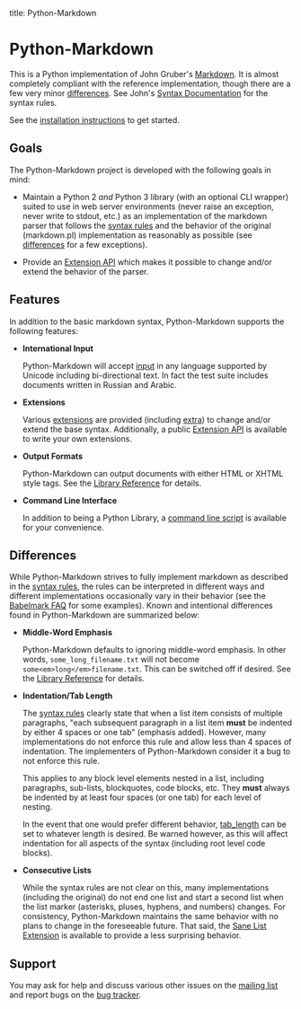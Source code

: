 title: Python-Markdown

Python-Markdown
===============

This is a Python implementation of John Gruber's
[Markdown](http://daringfireball.net/projects/markdown/).
It is almost completely compliant with the reference implementation,
though there are a few very minor [differences](#differences). See John's
[Syntax Documentation](http://daringfireball.net/projects/markdown/syntax)
for the syntax rules.

See the [installation instructions](install.md) to get started.

Goals
-----

The Python-Markdown project is developed with the following goals in mind:

* Maintain a Python 2 *and* Python 3 library (with an optional CLI wrapper)
  suited to use in web server environments (never raise an exception, never
  write to stdout, etc.) as an implementation of the markdown parser that
  follows the [syntax rules](http://daringfireball.net/projects/markdown/syntax)
  and the behavior of the original (markdown.pl) implementation as reasonably as
  possible (see [differences](#differences) for a few exceptions).

* Provide an [Extension API](extensions/api.md) which makes it possible
  to change and/or extend the behavior of the parser.

Features
--------

In addition to the basic markdown syntax, Python-Markdown supports the following
features:

* __International Input__

    Python-Markdown will accept [input](reference.md#text) in any language
    supported by Unicode including bi-directional text. In fact the test suite
    includes documents written in Russian and Arabic.

* __Extensions__

    Various [extensions](extensions/index.md) are provided (including
    [extra](extensions/extra.md)) to change and/or extend the base syntax.
    Additionally, a public [Extension API](extensions/api.md) is available
    to write your own extensions.

* __Output Formats__

    Python-Markdown can output documents with either HTML or XHTML style tags.
    See the [Library Reference](reference.md#output_format) for details.

* __Command Line Interface__

    In addition to being a Python Library, a
    [command line script](cli.md) is available for your convenience.

Differences
-----------

While Python-Markdown strives to fully implement markdown as described in the
[syntax rules](http://daringfireball.net/projects/markdown/syntax), the rules
can be interpreted in different ways and different implementations
occasionally vary in their behavior (see the
[Babelmark FAQ](http://johnmacfarlane.net/babelmark2/faq.html#what-are-some-examples-of-interesting-divergences-between-implementations)
for some examples). Known and intentional differences found in Python-Markdown
are summarized below:

* __Middle-Word Emphasis__

    Python-Markdown defaults to ignoring middle-word emphasis. In other words,
    `some_long_filename.txt` will not become `some<em>long</em>filename.txt`.
    This can be switched off if desired. See the
    [Library Reference](reference.md#smart_emphasis) for details.

* __Indentation/Tab Length__

    The [syntax rules](http://daringfireball.net/projects/markdown/syntax#list)
    clearly state that when a list item consists of multiple paragraphs, "each
    subsequent paragraph in a list item **must** be indented by either 4 spaces
    or one tab" (emphasis added). However, many implementations do not enforce
    this rule and allow less than 4 spaces of indentation. The implementers of
    Python-Markdown consider it a bug to not enforce this rule.

    This applies to any block level elements nested in a list, including
    paragraphs, sub-lists, blockquotes, code blocks, etc. They **must** always
    be indented by at least four spaces (or one tab) for each level of nesting.

    In the event that one would prefer different behavior,
    [tab_length](reference.md#tab_length) can be set to whatever length is
    desired. Be warned however, as this will affect indentation for all aspects
    of the syntax (including root level code blocks).

* __Consecutive Lists__

    While the syntax rules are not clear on this, many implementations (including
    the original) do not end one list and start a second list when the list marker
    (asterisks, pluses, hyphens, and numbers) changes. For consistency,
    Python-Markdown maintains the same behavior with no plans to change in the
    foreseeable future. That said, the [Sane List Extension](extensions/sane_lists.md)
    is available to provide a less surprising behavior.

Support
-------

You may ask for help and discuss various other issues on the [mailing list][]
and report bugs on the [bug tracker][].

[mailing list]: http://lists.sourceforge.net/lists/listinfo/python-markdown-discuss
[bug tracker]: http://github.com/Python-Markdown/markdown/issues

